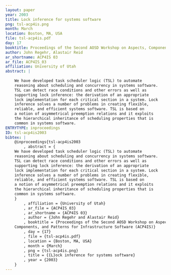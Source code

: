 ```yaml
---
layout: paper
year: 2003
title: Lock inference for systems software
png: tsl-acp4is.png
month: March
location: Boston, MA, USA
file: tsl-acp4is.pdf
day: 17
booktitle: Proceedings of the Second AOSD Workshop on Aspects, Components, and Patterns for Infrastructure Software (ACP4IS)
author: John Regehr, Alastair Reid
ar_shortname: ACP4IS 03
ar_file: ACP4IS_03
affiliation: University of Utah
abstract: |
    
    We have developed task scheduler logic (TSL) to automate
    reasoning about scheduling and concurrency in systems software.
    TSL can detect race conditions and other errors as well as
    supporting lock inference: the derivation of an appropriate
    lock implementation for each critical section in a system. Lock
    inference solves a number of problems in creating flexible,
    reliable, and efficient systems software. TSL is based on
    a notion of asymmetrical preemption relations and it exploits
    the hierarchical inheritance of scheduling properties that is
    common in systems software.
ENTRYTYPE: inproceedings
ID: tsl-acp4is2003
bibtex: |
    @inproceedings{tsl-acp4is2003
        , abstract = {
    We have developed task scheduler logic (TSL) to automate
    reasoning about scheduling and concurrency in systems software.
    TSL can detect race conditions and other errors as well as
    supporting lock inference: the derivation of an appropriate
    lock implementation for each critical section in a system. Lock
    inference solves a number of problems in creating flexible,
    reliable, and efficient systems software. TSL is based on
    a notion of asymmetrical preemption relations and it exploits
    the hierarchical inheritance of scheduling properties that is
    common in systems software.
    }
        , affiliation = {University of Utah}
        , ar_file = {ACP4IS_03}
        , ar_shortname = {ACP4IS 03}
        , author = {John Regehr and Alastair Reid}
        , booktitle = {Proceedings of the Second AOSD Workshop on Aspects,
    Components, and Patterns for Infrastructure Software (ACP4IS)}
        , day = {17}
        , file = {tsl-acp4is.pdf}
        , location = {Boston, MA, USA}
        , month = {March}
        , png = {tsl-acp4is.png}
        , title = {{L}ock inference for systems software}
        , year = {2003}
    }
---
```

